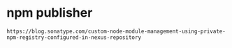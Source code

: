 # npm publisher

```
https://blog.sonatype.com/custom-node-module-management-using-private-npm-registry-configured-in-nexus-repository
```
